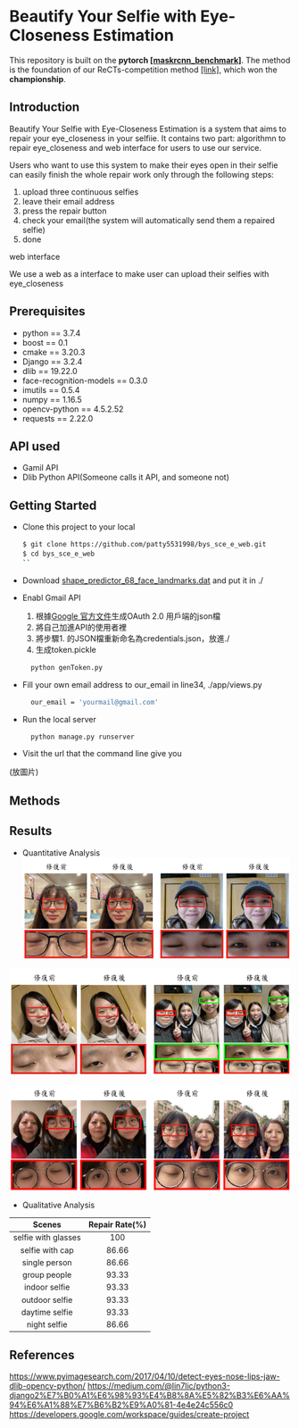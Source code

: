 # Beautify Your Selfie with Eye-Closeness Estimation
This repository is built on the **pytorch [[maskrcnn_benchmark]](https://github.com/facebookresearch/maskrcnn-benchmark)**. The method is the foundation of our ReCTs-competition method [[link]](https://rrc.cvc.uab.es/?ch=12), which won the **championship**.

## Introduction
Beautify Your Selfie with Eye-Closeness Estimation is a system that aims to repair your eye_closeness in your selfiie. It contains two part: algorithmn to repair eye_closeness and web interface for users to use our service. 

Users who want to  use this system to make their eyes open in their selfie can easily finish the whole repair work only through the following steps:

1. upload three continuous selfies
2. leave their email address
3. press the repair button
4. check your email(the system will automatically send them a  repaired selfie)
5. done
 
web interface

We use a web as a interface to make user can upload their selfies with eye_closeness

## Prerequisites
- python == 3.7.4
- boost == 0.1
- cmake == 3.20.3
- Django == 3.2.4
- dlib == 19.22.0
- face-recognition-models == 0.3.0
- imutils == 0.5.4
- numpy == 1.16.5
- opencv-python == 4.5.2.52
- requests == 2.22.0

## API used
- Gamil API
- Dlib Python API(Someone calls it API, and someone not)

## Getting Started

- Clone this project to your local
	```bash
	$ git clone https://github.com/patty5531998/bys_sce_e_web.git
	$ cd bys_sce_e_web
	``
- Download [shape_predictor_68_face_landmarks.dat](https://drive.google.com/file/d/1EwWj7mFQqtLi_g-ZYHCc0juCWDY5FftJ/view?usp=sharing) and put it in ./

- Enabl Gmail API
	1. 根據[Google 官方文件](https://developers.google.com/workspace/guides/create-project)生成OAuth 2.0 用戶端的json檔 
	2. 將自己加進API的使用者裡
	3. 將步驟1. 的JSON檔重新命名為credentials.json，放進./
	4. 生成token.pickle
  ``` bash
	python genToken.py
  ```
  
- Fill your own email address to our_email in line34, ./app/views.py
  ``` bash
	our_email = 'yourmail@gmail.com'
  ```
- Run the local server
  ``` bash
	python manage.py runserver
  ```
- Visit the url that the command line give you

(放圖片)


## Methods

## Results

* Quantitative Analysis
![](./img/result_1.png)

![](./img/result_2.png)

![](./img/result_3.png)
* Qualitative Analysis

| Scenes | Repair Rate(%)  |
|:--------:  | :-----:   |
| selfie with glasses | 100 |
| selfie with cap | 86.66 |
| single person | 86.66 |
| group people | 93.33 |
| indoor selfie | 93.33 |
| outdoor selfie | 93.33 |
| daytime selfie | 93.33 |
| night selfie | 86.66 |

## References
https://www.pyimagesearch.com/2017/04/10/detect-eyes-nose-lips-jaw-dlib-opencv-python/
https://medium.com/@lin7lic/python3-django2%E7%B0%A1%E6%98%93%E4%B8%8A%E5%82%B3%E6%AA%94%E6%A1%88%E7%B6%B2%E9%A0%81-4e4e24c556c0
https://developers.google.com/workspace/guides/create-project

